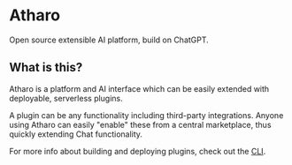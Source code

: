 # Atharo

Open source extensible AI platform, build on ChatGPT.

## What is this?

Atharo is a platform and AI interface which can be easily extended with deployable, serverless plugins.

A plugin can be any functionality including third-party integrations. Anyone using Atharo can easily "enable" these from a central marketplace, thus quickly extending Chat functionality. 

For more info about building and deploying plugins, check out the [CLI](https://github.com/warent/atharo-cli#readme).